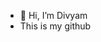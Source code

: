 - 👋 Hi, I’m Divyam
- This is my github


<!---
dbhasker/dbhasker is a ✨ special ✨ repository because its `README.md` (this file) appears on your GitHub profile.
You can click the Preview link to take a look at your changes.
--->

